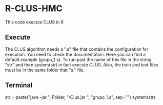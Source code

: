 # R-CLUS-HMC

This code execute CLUS in R

## Execute

The CLUS algorithm needs a ".s" file that contains the configuration for execution. You need to check the documentation. Here you can find a default example (grupo_1.s). To run past the name of this file in the string "str" and then system(str) in fact execute CLUS. Also, the train and test files must be in the same folder that "s." file. 

## Terminal

str = paste("java -jar ", Folder, "/Clus.jar ", "grupo_1.s", sep="")
system(str)
